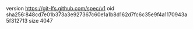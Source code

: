 version https://git-lfs.github.com/spec/v1
oid sha256:848cd7e01b373a3e927367c60e1a1b8d162d7fc6c35e9f4a1170943a5f312713
size 4047

